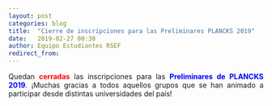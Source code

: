 ```yaml
---
layout: post
categories: blog
title:  "Cierre de inscripciones para las Preliminares PLANCKS 2019"
date:   2019-02-27 00:30
author: Equipo Estudiantes RSEF
redirect_from:
---
```


<p style="text-align: justify">Quedan <span style="color:red;font-weight:bold">cerradas</span> las inscripciones para las <span style="color:blue;font-weight:bold">Preliminares de PLANCKS 2019</span>. ¡Muchas gracias a todos aquellos grupos que se han animado a participar desde distintas universidades del país!
</p>
